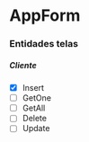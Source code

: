 # AppForm

### Entidades telas

##### Cliente

- [x] Insert
- [ ] GetOne
- [ ] GetAll
- [ ] Delete
- [ ] Update
